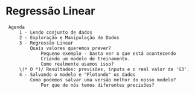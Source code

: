# Regressão Linear

     Agenda
         1 - Lendo conjunto de dados
         2 - Exploração e Manipulação de Dados
         3 - Regressão Linear
             Quais valores queremos prever?
                 Pequeno exemplo - basta ver o que está acontecendo
                 Criando um modelo de treinamento.
                 Como realmente usamos isso?
         \(* O *)/ Resultados: previsões, inputs e o real valor de 'G3'.
         4 - Salvando o modelo e "Plotando" os dados
             Como podemos salvar uma versão melhor do nosso modelo?
                 Por que de nós temos diferentes precisões?
